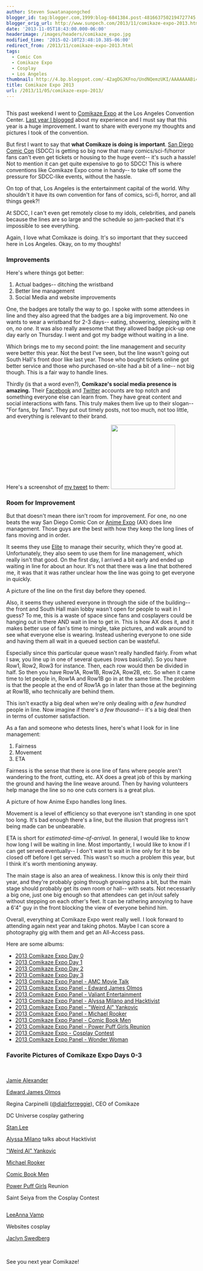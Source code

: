 ```yaml
---
author: Steven Suwatanapongched
blogger_id: tag:blogger.com,1999:blog-6841384.post-4816637502194727745
blogger_orig_url: http://www.sunpech.com/2013/11/comikaze-expo-2013.html
date: '2013-11-05T18:43:00.000-06:00'
headerimage: /images/headers/comikaze_expo.jpg
modified_time: '2015-02-10T23:48:10.385-06:00'
redirect_from: /2013/11/comikaze-expo-2013.html
tags:
  - Comic Con
  - Comikaze Expo
  - Cosplay
  - Los Angeles
thumbnail: http://4.bp.blogspot.com/-42agDGJKFno/UndNQemzUKI/AAAAAAABi4g/H49Xyla9JLw/s600/2013-10-31+at+12-49-19.jpg
title: Comikaze Expo 2013
url: /2013/11/05/comikaze-expo-2013/
---
```



<img   border="0" src="http://4.bp.blogspot.com/-42agDGJKFno/UndNQemzUKI/AAAAAAABi4g/H49Xyla9JLw/s640/2013-10-31+at+12-49-19.jpg" alt=""   />

This past weekend I went to <a href="http://comikazeexpo.com/">Comikaze Expo</a> at the Los Angeles Convention Center. <a href="/2012/09/comikaze-expo">Last year I blogged</a> about my experience and I must say that this year is a huge improvement. I want to share with everyone my thoughts and pictures I took of the convention.

But first I want to say that <b>what Comikaze is doing is important</b>. <a href="http://comic-con.org/cci">San Diego Comic Con</a> (SDCC) is getting so big now that many comics/sci-fi/horror fans can't even get tickets or housing to the huge event-- it's such a hassle! Not to mention it can get quite expensive to go to SDCC! This is where conventions like Comikaze Expo come in handy-- to take off some the pressure for SDCC-like events, without the hassle.

On top of that, Los Angeles is the entertainment capital of the world. Why shouldn't it have its own convention for fans of comics, sci-fi, horror, and all things geek?!

At SDCC, I can't even get remotely close to my idols, celebrities, and panels because the lines are so large and the schedule so jam-packed that it's impossible to see everything.

Again, I love what Comikaze is doing. It's so important that they succeed here in Los Angeles. Okay, on to my thoughts!

### Improvements

Here's where things got better:

<ol>
  <li>Actual badges-- ditching the wristband</li>
  <li>Better line management</li>
  <li>Social Media and website improvements</li>
</ol>

One, the badges are totally the way to go. I spoke with some attendees in line and they also agreed that the badges are a big improvement. No one wants to wear a wristband for 2-3 days-- eating, showering, sleeping with it on, <i>no one</i>. It was also really awesome that they allowed badge pick-up one day early on Thursday. I went and got my badge without waiting in a line.

Which brings me to my second point: the line management and security were better this year. Not the best I've seen, but the line wasn't going out South Hall's front door like last year. Those who bought tickets online got better service and those who purchased on-site had a bit of a line-- not big though. This is a fair way to handle lines.

Thirdly (is that a word even?), <b>Comikaze's social media presence is amazing.</b> Their <a href="https://www.facebook.com/ComikazeExpo">Facebook</a> and <a href="https://twitter.com/stanleecomikaze">Twitter</a> accounts are top notch and something everyone else can learn from. They have great content and social interactions with fans. This truly makes them live up to their slogan-- "For fans, by fans". They put out timely posts, not too much, not too little, and everything is relevant to their brand.

Here's a screenshot of <a href="https://twitter.com/StanLeeComikaze/status/395622873835925504">my tweet</a> to them:
<a href="http://3.bp.blogspot.com/-qh5upwKi4aA/UnmPlofZjeI/AAAAAAABj4M/ghftTTEH8pM/s600/Screen+Shot+2013-11-05+at+4.38.36+PM.png" alt="" ><img   border="0" src="http://3.bp.blogspot.com/-qh5upwKi4aA/UnmPlofZjeI/AAAAAAABj4M/ghftTTEH8pM/s600/Screen+Shot+2013-11-05+at+4.38.36+PM.png" alt="" height="170"  /></a>

### Room for Improvement

But that doesn't mean there isn't room for improvement. For one, no one beats the way San Diego Comic Con or <a href="http://www.anime-expo.org/">Anime Expo</a> (AX) does line management. Those guys are the best with how they keep the long lines of fans moving and in order.

It seems they use <a href="http://eliteservicesusa.com/">Elite</a> to manage their security, which they're good at. Unfortunately, they also seem to use them for line management, which really isn't that good. On the first day, I arrived a bit early and ended up waiting in line for about an hour. It's not that there was a line that bothered me, it was that it was rather unclear how the line was going to get everyone in quickly.

A picture of the line on the first day before they opened.
<img   border="0" src="http://2.bp.blogspot.com/-icFbRfosqGg/UndNWW5_scI/AAAAAAABi5I/242a0A0Lg-4/s600/2013-11-01+at+12-21-38.jpg" alt=""   />

Also, it seems they ushered everyone in through the side of the building-- the front and South Hall main lobby wasn't open for people to wait in I guess? To me, this is a waste of space since fans and cosplayers could be hanging out in there AND wait in line to get in. This is how AX does it, and it makes better use of fan's time to mingle, take pictures, and walk around to see what everyone else is wearing. Instead ushering everyone to one side and having them all wait in a queued section can be wasteful.

Especially since this particular queue wasn't really handled fairly. From what I saw, you line up in one of several queues (rows basically). So you have Row1, Row2, Row3 for instance. Then, each row would then be divided in half. So then you have Row1A, Row1B, Row2A, Row2B, etc. So when it came time to let people in, Row1A and Row1B go in at the same time. The problem is that the people at the end of Row1A go in later than those at the beginning at Row1B, who technically are behind them.

This isn't exactly a big deal when we're only dealing with <i>a few hundred</i> people in line. Now imagine if there's <i>a few thousand</i>-- it's a big deal then in terms of customer satisfaction.

As a fan and someone who detests lines, here's what I look for in line management:
<ol>
  <li>Fairness</li>
  <li>Movement</li>
  <li>ETA</li>
</ol>

Fairness is the sense that there is one line of fans where people aren't wandering to the front, cutting, etc. AX does a great job of this by marking the ground and having the line weave around. Then by having volunteers help manage the line so no one cuts corners is a great plus.

A picture of how Anime Expo handles long lines.
<img   border="0" src="http://3.bp.blogspot.com/-SQEH-7QFqBs/Ud0O9TxxaTI/AAAAAAABfFs/BJAsaRZ0yGA/s600/2013-07-04+at+11-35-42.jpg" alt=""   />

Movement is a level of efficiency so that everyone isn't standing in one spot too long. It's bad enough there's a line, but the illusion that progress isn't being made can be unbearable.

ETA is short for <i>estimated-time-of-arrival</i>. In general, I would like to know how long I will be waiting in line. Most importantly, I would like to know if I can get served eventually-- I don't want to wait in line only for it to be closed off before I get served. This wasn't so much a problem this year, but I think it's worth mentioning anyway.

The main stage is also an area of weakness. I know this is only their third year, and they're probably going through growing pains a bit, but the main stage should probably get its own room or hall-- with seats. Not necessarily a big one, just one big enough so that attendees can get in/out safely without stepping on each other's feet. It can be rathering annoying to have a 6'4" guy in the front blocking the view of everyone behind him.


Overall, everything at Comikaze Expo went really well. I look forward to attending again next year and taking photos. Maybe I can score a photography gig with them and get an All-Access pass.

Here are some albums:

<ul>
  <li><a href="https://www.facebook.com/media/set/?set=a.596985800366448.1073741840.408588035872893&amp;type=3">2013 Comikaze Expo Day 0</a></li>
  <li><a href="https://www.facebook.com/media/set/?set=a.596986410366387.1073741841.408588035872893&amp;type=3">2013 Comikaze Expo Day 1</a></li>
  <li><a href="https://www.facebook.com/media/set/?set=a.596991047032590.1073741842.408588035872893&amp;type=3">2013 Comikaze Expo Day 2</a></li>
  <li><a href="https://www.facebook.com/media/set/?set=a.596992713699090.1073741843.408588035872893&amp;type=3">2013 Comikaze Expo Day 3</a></li>
  <li><a href="https://www.facebook.com/media/set/?set=a.596994967032198.1073741844.408588035872893&amp;type=3">2013 Comikaze Expo Panel - AMC Movie Talk</a></li>
  <li><a href="https://www.facebook.com/media/set/?set=a.596997347031960.1073741845.408588035872893&amp;type=3">2013 Comikaze Expo Panel - Edward James Olmos</a></li>
  <li><a href="https://www.facebook.com/media/set/?set=a.596997810365247.1073741846.408588035872893&amp;type=3">2013 Comikaze Expo Panel - Valiant Entertainment</a></li>
  <li><a href="https://www.facebook.com/media/set/?set=a.596998243698537.1073741847.408588035872893&amp;type=3">2013 Comikaze Expo Panel - Alyssa Milano and Hacktivist</a></li>
  <li><a href="https://www.facebook.com/media/set/?set=a.596999460365082.1073741848.408588035872893&amp;type=3">2013 Comikaze Expo Panel - "Weird Al" Yankovic</a></li>
  <li><a href="https://www.facebook.com/media/set/?set=a.596999933698368.1073741849.408588035872893&amp;type=3">2013 Comikaze Expo Panel - Michael Rooker</a></li>
  <li><a href="https://www.facebook.com/media/set/?set=a.597000610364967.1073741850.408588035872893&amp;type=3">2013 Comikaze Expo Panel - Comic Book Men</a></li>
  <li><a href="https://www.facebook.com/media/set/?set=a.597001533698208.1073741851.408588035872893&amp;type=3">2013 Comikaze Expo Panel - Power Puff Girls Reunion</a></li>
  <li><a href="https://www.facebook.com/media/set/?set=a.597002530364775.1073741852.408588035872893&amp;type=3">2013 Comikaze Expo - Cosplay Contest</a></li>
  <li><a href="https://www.facebook.com/media/set/?set=a.597005110364517.1073741853.408588035872893&amp;type=3">2013 Comikaze Expo Panel - Wonder Woman</a></li>
</ul>

### Favorite Pictures of Comikaze Expo Days 0-3

<img   border="0" src="http://4.bp.blogspot.com/-y0Yn0iZRl9c/UndNLH2D1oI/AAAAAAABi4A/M_aeBNfrn24/s600/2013-10-31+at+12-41-10.jpg" alt=""   />

<img   border="0" src="http://3.bp.blogspot.com/-G7ThCfX1ZMk/UndPHCWwQ5I/AAAAAAABi-g/M8_sexmU8OU/s600/2013-11-01+at+14-58-19.jpg" alt=""   />

<img   border="0" src="http://1.bp.blogspot.com/-JwjRD3TWggc/UndP29QDztI/AAAAAAABjC8/3nyKYxxlYC8/s600/2013-11-01+at+18-20-48.jpg" alt=""   />

<a href="http://www.imdb.com/name/nm1526352/">Jamie Alexander</a>
<img   border="0" src="http://2.bp.blogspot.com/-z5OTqHbeumM/UndRcHBd5-I/AAAAAAABjN8/rVsfbhbg9WU/s600/2013-11-01+at+15-48-45.jpg" alt=""   />

<a href="http://www.imdb.com/name/nm0001579/">Edward James Olmos</a>
<img   border="0" src="http://4.bp.blogspot.com/-qqODMrqMq0U/UndR_Ql14tI/AAAAAAABjSk/-LTAPwWmOno/s600/2013-11-01+at+17-32-37.jpg" alt=""   />

Regina Carpinelli (<a href="https://twitter.com/dialrforreggie">@dialrforreggie</a>), CEO of Comikaze
<img   border="0" src="http://4.bp.blogspot.com/-JSnxbeLOvsc/UndP7ywvZ8I/AAAAAAABjDo/2qlXNu_b3uk/s600/2013-11-02+at+11-59-34.jpg" alt=""   />

DC Universe cosplay gathering
<img   border="0" src="http://3.bp.blogspot.com/-y8GjDbj2f7g/UndP_HoCQRI/AAAAAAABjD8/2hr25EtbcDA/s600/2013-11-02+at+13-07-15.jpg" alt=""  />

<a href="http://therealstanlee.com/">Stan Lee</a>
<img   border="0" src="http://3.bp.blogspot.com/-g7AGosAjr6Q/UndQPz0F_PI/AAAAAAABjFs/udAjXK9Ad3E/s600/2013-11-02+at+14-12-36.jpg" alt=""   />

<a href="https://twitter.com/Alyssa_Milano">Alyssa Milano</a> talks about Hacktivist
<img   border="0" src="http://3.bp.blogspot.com/-jpI0kZJdZ1E/UndSk5-7lSI/AAAAAAABjXU/hhXJCECzFLc/s600/2013-11-02+at+12-07-57.jpg" alt=""   />

<a href="http://www.weirdal.com/">"Weird Al" Yankovic</a>
<img   border="0" src="http://4.bp.blogspot.com/-jjwhSSTwWMg/UndTMepSUtI/AAAAAAABjcU/K69ngS80MTg/s600/2013-11-02+at+14-44-09.jpg" alt=""   />

<a href="http://www.imdb.com/name/nm0740264/">Michael Rooker</a>
<img   border="0" src="http://3.bp.blogspot.com/-nSuNJeaaKKA/UndTUF1BBJI/AAAAAAABjdQ/Kdve-pHAMMo/s600/2013-11-02+at+16-09-39.jpg" alt=""   />

<a href="http://www.amctv.com/shows/comic-book-men">Comic Book Men</a>
<img   border="0" src="http://4.bp.blogspot.com/-kpVABbVis60/UndULk-4iqI/AAAAAAABjkM/KKWvyz1y2qk/s600/2013-11-02+at+16-45-41.jpg" alt=""   />

<a href="http://en.wikipedia.org/wiki/The_Powerpuff_Girls">Power Puff Girls</a> Reunion
<img   border="0" src="http://3.bp.blogspot.com/-Edg4Er1d8P4/UndUweGkQPI/AAAAAAABjow/5sW9Varh4SI/s600/2013-11-02+at+17-19-38.jpg" alt=""   />

Saint Seiya from the Cosplay Contest
<img   border="0" src="http://3.bp.blogspot.com/-g3UeKXUrTEg/UndViiLItJI/AAAAAAABjuM/cVbEhm8lbw0/s600/2013-11-02+at+18-30-04.jpg" alt=""   />

<img   border="0" src="http://3.bp.blogspot.com/-jltCnwkbFto/UndQwqjIkhI/AAAAAAABjJU/cL_jNe8UQKQ/s600/2013-11-03+at+12-29-58.jpg" alt=""   />

<a href="http://www.leeannavamp.com/">LeeAnna Vamp</a>
<img   border="0" src="http://1.bp.blogspot.com/-Y1cCALuJe_4/UndQ2cN-yMI/AAAAAAABjJ8/5J4g33zI3Dk/s600/2013-11-03+at+12-49-27.jpg" alt=""   />

Websites cosplay
<img   border="0" src="http://2.bp.blogspot.com/-9gGjvyWhwYg/UndQ7kGa70I/AAAAAAABjKc/xrOy2xZ8-iw/s600/2013-11-03+at+13-57-57.jpg" alt=""   />

<a href="https://twitter.com/Jaclyn_Swedberg">Jaclyn Swedberg</a>
<img   border="0" src="http://2.bp.blogspot.com/-zgGTkgF2umU/UndRITSZkAI/AAAAAAABjL0/3fB2Xs8osh0/s600/2013-11-03+at+15-01-12.jpg" alt=""   />

<img   border="0" src="http://2.bp.blogspot.com/-aTBef5hexmg/UndRMrDI5-I/AAAAAAABjMY/GlCdcOgeBVo/s600/2013-11-03+at+15-12-56.jpg" alt=""   />

<img   border="0" src="http://1.bp.blogspot.com/-tQmhaD92-m0/UndRVk8S0XI/AAAAAAABjNY/wIVZSsyzvCk/s600/2013-11-03+at+16-18-15.jpg" alt=""   />

<img   border="0" src="http://3.bp.blogspot.com/-AHWX4IL-Wvo/UndRZxy4I1I/AAAAAAABjNw/gEFXNuI9lSg/s600/2013-11-03+at+16-37-12.jpg" alt=""   />

See you next year Comikaze!